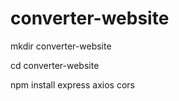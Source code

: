 # converter-website
mkdir converter-website


cd converter-website


npm install express axios cors

